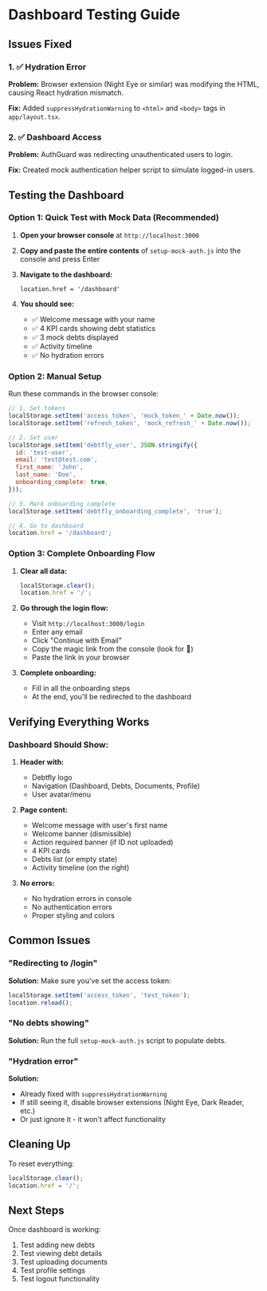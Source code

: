 # Dashboard Testing Guide

## Issues Fixed

### 1. ✅ Hydration Error
**Problem:** Browser extension (Night Eye or similar) was modifying the HTML, causing React hydration mismatch.

**Fix:** Added `suppressHydrationWarning` to `<html>` and `<body>` tags in `app/layout.tsx`.

### 2. ✅ Dashboard Access
**Problem:** AuthGuard was redirecting unauthenticated users to login.

**Fix:** Created mock authentication helper script to simulate logged-in users.

## Testing the Dashboard

### Option 1: Quick Test with Mock Data (Recommended)

1. **Open your browser console** at `http://localhost:3000`

2. **Copy and paste the entire contents** of `setup-mock-auth.js` into the console and press Enter

3. **Navigate to the dashboard:**
   ```
   location.href = '/dashboard'
   ```

4. **You should see:**
   - ✅ Welcome message with your name
   - ✅ 4 KPI cards showing debt statistics
   - ✅ 3 mock debts displayed
   - ✅ Activity timeline
   - ✅ No hydration errors

### Option 2: Manual Setup

Run these commands in the browser console:

```javascript
// 1. Set tokens
localStorage.setItem('access_token', 'mock_token_' + Date.now());
localStorage.setItem('refresh_token', 'mock_refresh_' + Date.now());

// 2. Set user
localStorage.setItem('debtfly_user', JSON.stringify({
  id: 'test-user',
  email: 'test@test.com',
  first_name: 'John',
  last_name: 'Doe',
  onboarding_complete: true,
}));

// 3. Mark onboarding complete
localStorage.setItem('debtfly_onboarding_complete', 'true');

// 4. Go to dashboard
location.href = '/dashboard';
```

### Option 3: Complete Onboarding Flow

1. **Clear all data:**
   ```javascript
   localStorage.clear();
   location.href = '/';
   ```

2. **Go through the login flow:**
   - Visit `http://localhost:3000/login`
   - Enter any email
   - Click "Continue with Email"
   - Copy the magic link from the console (look for 🔗)
   - Paste the link in your browser

3. **Complete onboarding:**
   - Fill in all the onboarding steps
   - At the end, you'll be redirected to the dashboard

## Verifying Everything Works

### Dashboard Should Show:

1. **Header with:**
   - Debtfly logo
   - Navigation (Dashboard, Debts, Documents, Profile)
   - User avatar/menu

2. **Page content:**
   - Welcome message with user's first name
   - Welcome banner (dismissible)
   - Action required banner (if ID not uploaded)
   - 4 KPI cards
   - Debts list (or empty state)
   - Activity timeline (on the right)

3. **No errors:**
   - No hydration errors in console
   - No authentication errors
   - Proper styling and colors

## Common Issues

### "Redirecting to /login"
**Solution:** Make sure you've set the access token:
```javascript
localStorage.setItem('access_token', 'test_token');
location.reload();
```

### "No debts showing"
**Solution:** Run the full `setup-mock-auth.js` script to populate debts.

### "Hydration error"
**Solution:** 
- Already fixed with `suppressHydrationWarning`
- If still seeing it, disable browser extensions (Night Eye, Dark Reader, etc.)
- Or just ignore it - it won't affect functionality

## Cleaning Up

To reset everything:
```javascript
localStorage.clear();
location.href = '/';
```

## Next Steps

Once dashboard is working:
1. Test adding new debts
2. Test viewing debt details
3. Test uploading documents
4. Test profile settings
5. Test logout functionality


